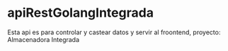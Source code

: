 # apiRestGolangIntegrada
Esta api es para controlar y castear datos y servir al froontend, proyecto: Almacenadora Integrada
